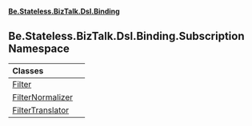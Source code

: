 #### [Be.Stateless.BizTalk.Dsl.Binding](README.md 'README')

## Be.Stateless.BizTalk.Dsl.Binding.Subscription Namespace

| Classes | |
| :--- | :--- |
| [Filter](Filter.md 'Be.Stateless.BizTalk.Dsl.Binding.Subscription.Filter') | |
| [FilterNormalizer](FilterNormalizer.md 'Be.Stateless.BizTalk.Dsl.Binding.Subscription.FilterNormalizer') | |
| [FilterTranslator](FilterTranslator.md 'Be.Stateless.BizTalk.Dsl.Binding.Subscription.FilterTranslator') | |
